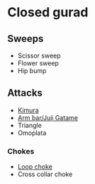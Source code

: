 # Closed gurad

## Sweeps
- Scissor sweep
- Flower sweep
- Hip bump

## Attacks
- [Kimura](./kimura.md)
- [Arm bar/Juji Gatame](./arm-bar.md)
- Triangle
- Omoplata
### Chokes
- [Loop choke](./loop-choke.md)
- Cross collar choke
